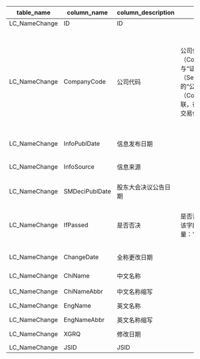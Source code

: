 | table_name| column_name| column_description | 注释 | Annotation| 数据示例 |
|---|---|---|---|---|---|
| LC_NameChange | ID | ID || | 603230275798 |
| LC_NameChange | CompanyCode| 公司代码 | 公司代码（CompanyCode）：与“证券主表（SecuMain）”中的“公司代码（CompanyCode）”关联，得到上市公司的交易代码、简称等。 | Company Code (CompanyCode): Associated with the "Company Code (CompanyCode)" in "Securities Main Table (SecuMain)", to obtain the trading code, abbreviation, etc. of the listed company. | 154266 |
| LC_NameChange | InfoPublDate | 信息发布日期 || | 2019-01-16 12:00:00.000|
| LC_NameChange | InfoSource | 信息来源 || | 拟变更公司名称及证券简称的公告 |
| LC_NameChange | SMDeciPublDate | 股东大会决议公告日期 || | 2019-02-02 12:00:00.000|
| LC_NameChange | IfPassed | 是否否决 | 是否否决(IfPassed)，该字段固定为字符常量："1"-是；"0"-否 | Whether to veto (IfPassed), this field is fixed with the following string constants: "1"-yes; "0"-no. | 0|
| LC_NameChange | ChangeDate | 全称更改日期 || | 2019-02-02 12:00:00.000|
| LC_NameChange | ChiName| 中文名称 || | 中公教育科技股份有限公司 |
| LC_NameChange | ChiNameAbbr| 中文名称缩写 || | 中公教育 |
| LC_NameChange | EngName| 英文名称 || | Offcn Education Technology Co. |
| LC_NameChange | EngNameAbbr| 英文名称缩写 || | OFFCN EDU|
| LC_NameChange | XGRQ | 修改日期 || | 2019-02-20 08:21:50.957|
| LC_NameChange | JSID | JSID || | 604009310957 |